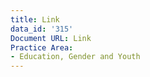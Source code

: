 ```yaml
---
title: Link
data_id: '315'
Document URL: Link
Practice Area:
- Education, Gender and Youth
---
```


